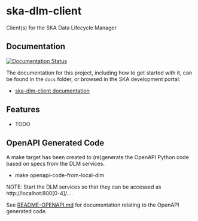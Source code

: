 # ska-dlm-client

Client(s) for the SKA Data Lifecycle Manager


## Documentation

[![Documentation Status](https://readthedocs.org/projects/ska-telescope-ska-dlm-client/badge/?version=latest)](https://developer.skao.int/projects/ska-dlm-client/en/latest/?badge=latest)

The documentation for this project, including how to get started with it, can be found in the `docs` folder, or browsed in the SKA development portal:

* [ska-dlm-client documentation](https://developer.skatelescope.org/projects/ska-dlm-client/en/latest/index.html "SKA Developer Portal: ska-dlm-client documentation")

## Features

* TODO


## OpenAPI Generated Code

A make target has been created to (re)generate the OpenAPI Python code based on specs from the DLM services.

* make openapi-code-from-local-dlm

NOTE: Start the DLM services so that they can be accessed as http://localhot:800[0-4]/....

See [README-OPENAPI.md](README-OPENAPI.md) for documentation relating to the OpenAPI generated code.
